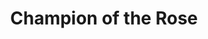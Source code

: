 ---
title: Champion of the Rose
series: champion-of-the-rose
issue_num: 1
page_count: 9
last: true
---
